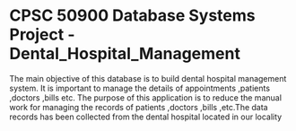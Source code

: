 # CPSC 50900 Database Systems Project - Dental_Hospital_Management

The main objective of this database is to build dental hospital management system. It is important to manage the details of appointments ,patients ,doctors ,bills etc. The purpose of this application is to reduce the manual work for managing the records of patients ,doctors ,bills ,etc.The data records has been collected from the dental hospital located in our locality
